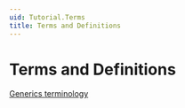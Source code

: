 ```yaml
---
uid: Tutorial.Terms
title: Terms and Definitions
---
```


# Terms and Definitions

[Generics terminology](https://docs.microsoft.com/en-us/dotnet/standard/generics/#generics_terminology)